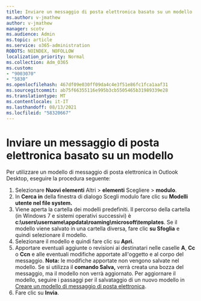 ```yaml
---
title: Inviare un messaggio di posta elettronica basato su un modello
ms.author: v-jmathew
author: v-jmathew
manager: scotv
ms.audience: Admin
ms.topic: article
ms.service: o365-administration
ROBOTS: NOINDEX, NOFOLLOW
localization_priority: Normal
ms.collection: Adm_O365
ms.custom:
- "9003070"
- "5830"
ms.openlocfilehash: 467df09e030ff09da4c4e3f51e86fc1fca1aaf31
ms.sourcegitcommit: ab75f66355116e995b3cb5505465b31989339e28
ms.translationtype: MT
ms.contentlocale: it-IT
ms.lasthandoff: 08/13/2021
ms.locfileid: "58320667"
---
```

# <a name="send-an-email-message-based-on-a-template"></a>Inviare un messaggio di posta elettronica basato su un modello

Per utilizzare un modello di messaggio di posta elettronica in Outlook Desktop, eseguire la procedura seguente:

1. Selezionare **Nuovi elementi** Altri  >  **elementi** Scegliere  >  **modulo**.
2. In **Cerca** **in** della finestra di dialogo Scegli modulo fare clic su **Modelli utente nel file system.**
3. Viene aperta la cartella dei modelli predefiniti. Il percorso della cartella (in Windows 7 e sistemi operativi successivi) è **c:\users\username\appdata\roaming\microsoft\templates**. Se il modello viene salvato in una cartella diversa, fare clic **su Sfoglia** e quindi selezionare il modello.
4. Selezionare il modello e quindi fare clic su **Apri.**
5. Apportare eventuali aggiunte o revisioni ai destinatari nelle caselle **A**, **Cc** o **Ccn** e alle eventuali modifiche apportate all'oggetto e al corpo del messaggio.
    **Nota:** le modifiche apportate non vengono salvate nel modello. Se si utilizza il **comando Salva,** verrà creata una bozza del messaggio, ma il modello non verrà aggiornato. Per aggiornare il modello, seguire i passaggi per il salvataggio di un nuovo modello in [Creare un modello di messaggio di posta elettronica](https://support.microsoft.com/office/create-an-email-message-template-43ec7142-4dd0-4351-8727-bd0977b6b2d1).
6. Fare clic su **Invia**.
